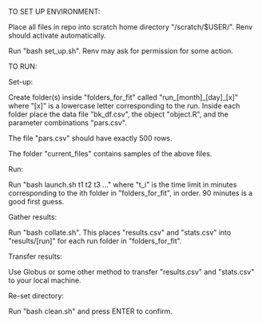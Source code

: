 TO SET UP ENVIRONMENT:

Place all files in repo into scratch home directory "/scratch/$USER/". Renv should activate automatically.

Run "bash set_up.sh". Renv may ask for permission for some action.

TO RUN:

Set-up:

Create folder(s) inside "folders_for_fit" called "run_[month]\_[day]\_[x]" where "[x]" is a lowercase letter corresponding to the run.
Inside each folder place the data file "bk_df.csv", the object "object.R", and the parameter combinations "pars.csv".

The file "pars.csv" should have exactly 500 rows.

The folder "current_files" contains samples of the above files.

Run:

Run "bash launch.sh t1 t2 t3 ..." where "t\_i" is the time limit in minutes corresponding to the ith folder in "folders_for_fit", in order. 90 minutes is a good first guess.

Gather results:

Run "bash collate.sh". This places "results.csv" and "stats.csv" into "results/[run]" for each run folder in "folders_for_fit".

Transfer results:

Use Globus or some other method to transfer "results.csv" and "stats.csv" to your local machine.

Re-set directory:

Run "bash clean.sh" and press ENTER to confirm.
